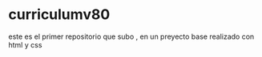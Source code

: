 # curriculumv80
este es el primer repositorio que subo , en un preyecto base realizado con html y css
